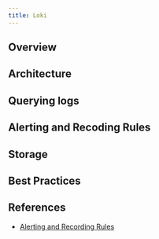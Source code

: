 ```yaml
---
title: Loki
---
```


## Overview

## Architecture

## Querying logs

## Alerting and Recoding Rules

## Storage

## Best Practices

## References

+ [Alerting and Recording Rules](https://grafana.com/docs/loki/latest/rules/)
